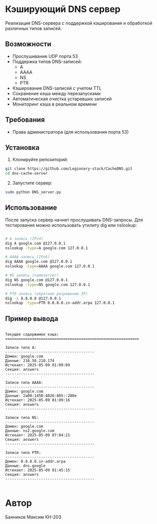 # Кэширующий DNS сервер

Реализация DNS-сервера с поддержкой кэширования и обработкой различных типов записей.

## Возможности

* Прослушивание UDP порта 53
* Поддержка типов DNS-записей:
  * A
  * AAAA 
  * NS
  * PTR
* Кэширование DNS-записей с учетом TTL
* Сохранение кэша между перезапусками
* Автоматическая очистка устаревших записей
* Мониторинг кэша в реальном времени

## Требования

- Права администратора (для использования порта 53)

## Установка

1. Клонируйте репозиторий:
```bash
git clone https://github.com/Legionary-stack/CacheDNS.git
cd dns-cache-server
```
2. Запустите сервер:
```bash
sudo python DNS_server.py
```

## Использование
После запуска сервер начнет прослушивать DNS-запросы. Для тестирования
можно использовать утилиту dig или nslookup:
```bash

# A запись (IPv4)
dig A google.com @127.0.0.1
nslookup -type=A google.com 127.0.0.1

# AAAA запись (IPv6)
dig AAAA google.com @127.0.0.1
nslookup -type=AAAA google.com 127.0.0.1

# NS запись (nameserver)
dig NS google.com @127.0.0.1
nslookup -type=NS google.com 127.0.0.1

# PTR запись (обратное разрешение IP)
dig -x 8.8.8.8 @127.0.0.1
nslookup -type=PTR 8.8.8.8.in-addr.arpa 127.0.0.1

```


## Пример вывода

```shell

Текущее содержимое кэша:
============================================================

Записи типа A:
----------------------------------------
Домен: google.com
Данные: 216.58.210.174
Истекает: 2025-05-09 01:09:09
Секция: answers
----------------------------------------

Записи типа AAAA:
----------------------------------------
Домен: google.com
Данные: 2a00:1450:4026:805::200e
Истекает: 2025-05-09 01:09:16
Секция: answers
----------------------------------------

Записи типа NS:
----------------------------------------
Домен: google.com
Данные: ns2.google.com
Истекает: 2025-05-09 07:04:21
Секция: answers
----------------------------------------

Записи типа PTR:
----------------------------------------
Домен: 8.8.8.8.in-addr.arpa
Данные: dns.google
Истекает: 2025-05-09 01:45:15
Секция: answers
----------------------------------------


```

# Автор 
Банников Максим КН-203
